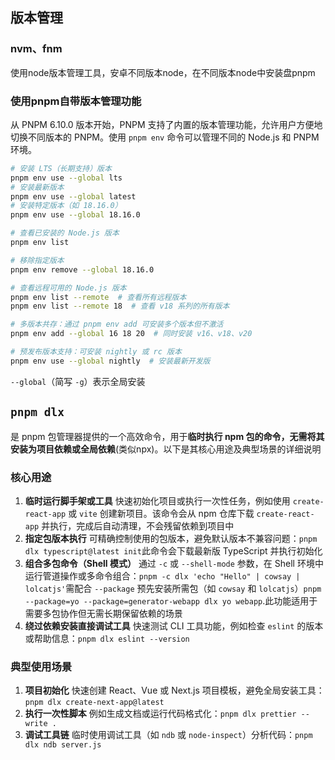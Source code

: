 ## 版本管理

### nvm、fnm

使用node版本管理工具，安卓不同版本node，在不同版本node中安装盘pnpm

### 使用pnpm自带版本管理功能

从 PNPM 6.10.0 版本开始，PNPM 支持了内置的版本管理功能，允许用户方便地切换不同版本的 PNPM。使用 `pnpm env` 命令可以管理不同的 Node.js 和 PNPM 环境。

```bash
# 安装 LTS（长期支持）版本
pnpm env use --global lts
# 安装最新版本
pnpm env use --global latest
# 安装特定版本（如 18.16.0）
pnpm env use --global 18.16.0

# 查看已安装的 Node.js 版本
pnpm env list

# 移除指定版本
pnpm env remove --global 18.16.0

# 查看远程可用的 Node.js 版本
pnpm env list --remote  # 查看所有远程版本
pnpm env list --remote 18  # 查看 v18 系列的所有版本

# 多版本共存：通过 pnpm env add 可安装多个版本但不激活
pnpm env add --global 16 18 20  # 同时安装 v16、v18、v20

# 预发布版本支持：可安装 nightly 或 rc 版本
pnpm env use --global nightly  # 安装最新开发版
```

`--global`（简写 `-g`）表示全局安装

## `pnpm dlx`

是 pnpm 包管理器提供的一个高效命令，用于**临时执行 npm 包的命令，无需将其安装为项目依赖或全局依赖**(类似npx)。以下是其核心用途及典型场景的详细说明

### 核心用途

1. **临时运行脚手架或工具** 快速初始化项目或执行一次性任务，例如使用 `create-react-app` 或 `vite` 创建新项目。该命令会从 npm 仓库下载 `create-react-app` 并执行，完成后自动清理，不会残留依赖到项目中 
2. **指定包版本执行** 可精确控制使用的包版本，避免默认版本不兼容问题：`pnpm dlx typescript@latest init`此命令会下载最新版 TypeScript 并执行初始化
3. **组合多包命令（Shell 模式）** 通过 `-c` 或 `--shell-mode` 参数，在 Shell 环境中运行管道操作或多命令组合：`pnpm -c dlx 'echo "Hello" | cowsay | lolcatjs'`需配合 `--package` 预先安装所需包（如 `cowsay` 和 `lolcatjs`）`pnpm --package=yo --package=generator-webapp dlx yo webapp`.此功能适用于需要多包协作但无需长期保留依赖的场景
4. **绕过依赖安装直接调试工具** 快速测试 CLI 工具功能，例如检查 `eslint` 的版本或帮助信息：`pnpm dlx eslint --version`

### 典型使用场景

1. **项目初始化** 快速创建 React、Vue 或 Next.js 项目模板，避免全局安装工具：`pnpm dlx create-next-app@latest`
2. **执行一次性脚本** 例如生成文档或运行代码格式化：`pnpm dlx prettier --write .`
3. **调试工具链** 临时使用调试工具（如 `ndb` 或 `node-inspect`）分析代码：`pnpm dlx ndb server.js`